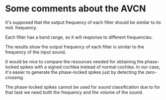 # Some comments about the AVCN

It's supposed that the output frequency of each filter should be similar to its mid. frequency.

Each filter has a band range, so it will response to different frequencies.

The results show the output frequency of each filter is similar to the frequency of the input sound.

It would be nice to compare the resources needed for obtaining the phase-locked spikes with a signed cochlea instead of normal cochlea. In our case, it's easier to generate the phase-locked spikes just by detecting the zero-crossing.

The phase-locked spikes cannot be used for sound classification due to for that task we need both the frequency and the volume of the sound.